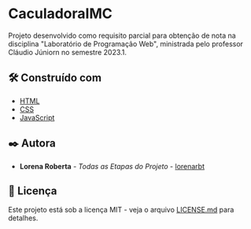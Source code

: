 # CaculadoraIMC

Projeto desenvolvido como requisito parcial para obtenção de nota na disciplina "Laboratório de Programação Web", ministrada pelo professor Cláudio Júniorn no semestre 2023.1.

## 🛠️ Construído com

* [HTML](https://www.w3.org/TR/2011/WD-html5-20110405/)
* [CSS](https://developer.mozilla.org/en-US/docs/Web/CSS)
* [JavaScript](https://developer.mozilla.org/en-US/docs/Web/JavaScript)

## ✒️ Autora
* **Lorena Roberta** - *Todas as Etapas do Projeto* - [lorenarbt](https://github.com/lorenarbt)

## 📄 Licença

Este projeto está sob a licença MIT - veja o arquivo [LICENSE.md]([https://github.com/usuario/projeto/licenca](https://github.com/lorenarbt/CaculadoraIMC/blob/main/LICENSE)) para detalhes.
